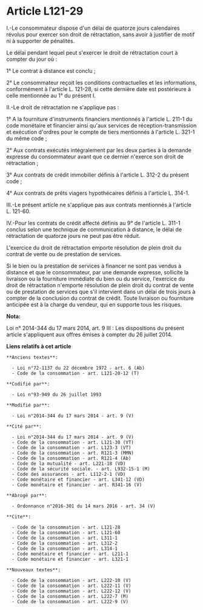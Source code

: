 # Article L121-29

I.-Le consommateur dispose d'un délai de quatorze jours calendaires révolus pour exercer son droit de rétractation, sans
avoir à justifier de motif ni à supporter de pénalités. 

Le délai pendant lequel peut s'exercer le droit de rétractation court à compter du jour où : 

1° Le contrat à distance est conclu ; 

2° Le consommateur reçoit les conditions contractuelles et les informations, conformément à l'article L. 121-28, si cette
dernière date est postérieure à celle mentionnée au 1° du présent I. 

II.-Le droit de rétractation ne s'applique pas : 

1° A la fourniture d'instruments financiers mentionnés à l'article L. 211-1 du code monétaire et financier ainsi qu'aux
services de réception-transmission et exécution d'ordres pour le compte de tiers mentionnés à l'article L. 321-1 du même
code ; 

2° Aux contrats exécutés intégralement par les deux parties à la demande expresse du consommateur avant que ce dernier
n'exerce son droit de rétractation ; 

3° Aux contrats de crédit immobilier définis à l'article L. 312-2 du présent code ; 

4° Aux contrats de prêts viagers hypothécaires définis à l'article L. 314-1. 

III.-Le présent article ne s'applique pas aux contrats mentionnés à l'article L. 121-60. 

IV.-Pour les contrats de crédit affecté définis au 9° de l'article L. 311-1 conclus selon une technique de communication à
distance, le délai de rétractation de quatorze jours ne peut pas être réduit. 

L'exercice du droit de rétractation emporte résolution de plein droit du contrat de vente ou de prestation de services. 

Si le bien ou la prestation de services à financer ne sont pas vendus à distance et que le consommateur, par une demande
expresse, sollicite la livraison ou la fourniture immédiate du bien ou du service, l'exercice du droit de rétractation
n'emporte résolution de plein droit du contrat de vente ou de prestation de services que s'il intervient dans un délai de
trois jours à compter de la conclusion du contrat de crédit. Toute livraison ou fourniture anticipée est à la charge du
vendeur, qui en supporte tous les risques.

**Nota:**

Loi n° 2014-344 du 17 mars 2014, art. 9 III : Les dispositions du présent article s'appliquent aux offres émises à compter du
26 juillet 2014.

**Liens relatifs à cet article**

	**Anciens textes**:

	  - Loi n°72-1137 du 22 décembre 1972 - art. 6 (Ab)
	  - Code de la consommation - art. L121-20-12 (T)

	**Codifié par**:

	  - Loi n°93-949 du 26 juillet 1993

	**Modifié par**:

	  - Loi n°2014-344 du 17 mars 2014 - art. 9 (V)

	**Cité par**:

	  - Loi n°2014-344 du 17 mars 2014 - art. 9 (V)
	  - Code de la consommation - art. L121-30 (VT)
	  - Code de la consommation - art. L123-3 (VT)
	  - Code de la consommation - art. R121-3 (MMN)
	  - Code de la consommation - art. R121-4 (Ab)
	  - Code de la mutualité - art. L221-18 (VD)
	  - Code de la sécurité sociale. - art. L932-15-1 (M)
	  - Code des assurances - art. L112-2-1 (VD)
	  - Code monétaire et financier - art. L341-12 (VD)
	  - Code monétaire et financier - art. R341-16 (V)

	**Abrogé par**:

	  - Ordonnance n°2016-301 du 14 mars 2016 - art. 34 (V)

	**Cite**:

	  - Code de la consommation - art. L121-28
	  - Code de la consommation - art. L121-60
	  - Code de la consommation - art. L311-1
	  - Code de la consommation - art. L312-2
	  - Code de la consommation - art. L314-1
	  - Code monétaire et financier - art. L211-1
	  - Code monétaire et financier - art. L321-1

	**Nouveaux textes**:

	  - Code de la consommation - art. L222-10 (V)
	  - Code de la consommation - art. L222-11 (V)
	  - Code de la consommation - art. L222-12 (V)
	  - Code de la consommation - art. L222-7 (M)
	  - Code de la consommation - art. L222-9 (V)

